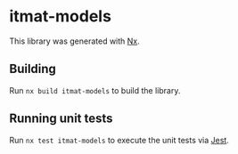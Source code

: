 # itmat-models

This library was generated with [Nx](https://nx.dev).

## Building

Run `nx build itmat-models` to build the library.

## Running unit tests

Run `nx test itmat-models` to execute the unit tests via [Jest](https://jestjs.io).
